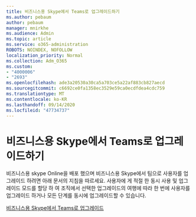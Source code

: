 ```yaml
---
title: 비즈니스용 Skype에서 Teams로 업그레이드하기
ms.author: pebaum
author: pebaum
manager: mnirkhe
ms.audience: Admin
ms.topic: article
ms.service: o365-administration
ROBOTS: NOINDEX, NOFOLLOW
localization_priority: Normal
ms.collection: Adm_O365
ms.custom:
- "4000006"
- "2693"
ms.openlocfilehash: ade3a20530a30ca5a703ce5a22af883cb827aecd
ms.sourcegitcommit: c6692ce0fa1358ec3529e59ca0ecdfdea4cdc759
ms.translationtype: MT
ms.contentlocale: ko-KR
ms.lasthandoff: 09/14/2020
ms.locfileid: "47734737"
---
```

# <a name="upgrade-from-skype-for-business-online-to-teams"></a>비즈니스용 Skype에서 Teams로 업그레이드하기  

비즈니스용 skype Online을 배포 했으며 비즈니스용 Skype에서 팀으로 사용자를 업그레이드 하려면 아래 문서의 지침을 따르세요. 사용자에 게 적절 한 동시 사용 및 업그레이드 모드를 할당 하 여 조직에서 선택한 업그레이드의 여행에 따라 한 번에 사용자를 업그레이드 하거나 모든 단계를 동시에 업그레이드할 수 있습니다.

[비즈니스용 Skype에서 Teams로 업그레이드](https://docs.microsoft.com/MicrosoftTeams/upgrade-to-teams-execute-skypeforbusinessonline) 